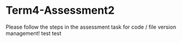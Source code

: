 # Term4-Assessment2
Please follow the steps in the assessment task for code / file version management!
test test
